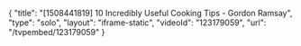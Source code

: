 {
    "title": "[1508441819] 10 Incredibly Useful Cooking Tips - Gordon Ramsay",
    "type": "solo",
    "layout": "iframe-static",
    "videoId": "123179059",
    "url": "\/tvpembed\/123179059"
}